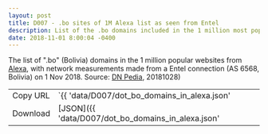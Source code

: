```yaml
---
layout: post
title: D007 - .bo sites of 1M Alexa list as seen from Entel
description: List of the .bo domains included in the 1 million most popular sites from Alexa, with network measurements from Entel (AS 6568) in Bolivia
date: 2018-11-01 8:00:04 -0400
---
```


The list of ".bo" (Bolivia) domains in the 1 million popular websites from [Alexa](https://www.alexa.com/topsites/countries/BO), with network measurements made from a Entel connection (AS 6568, Bolivia) on 1 Nov 2018. Source: [DN Pedia](https://dnpedia.com/tlds/topm.php), 20181028)

|          |                                                                 |
| -------- | --------------------------------------------------------------- |
| Copy URL | `{{ 'data/D007/dot_bo_domains_in_alexa.json' | absolute_url }}` |
| Download | [JSON]({{ 'data/D007/dot_bo_domains_in_alexa.json'              | relative_url }}) |
